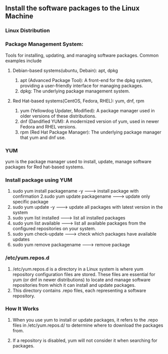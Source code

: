 ## Install the software packages to the Linux Machine

### Linux Distribution

### Package Management System:

Tools for installing, updating, and managing software packages. Common examples include

1. Debian-based systems(ubuntu, Debain): apt, dpkg

   1. apt (Advanced Package Tool): A front-end for the dpkg system, providing a user-friendly interface for managing packages.
   2. dpkg: The underlying package management system.

2. Red Hat-based systems(CentOS, Fedora, RHEL): yum, dnf, rpm
   1. yum (Yellowdog Updater, Modified): A package manager used in older versions of these distributions.
   2. dnf (Dandified YUM): A modernized version of yum, used in newer Fedora and RHEL versions.
   3. rpm (Red Hat Package Manager): The underlying package manager that yum and dnf use.

### YUM

yum is the package manager used to install, update, manage software packages for Red hat-based systems.

### Install package using YUM

1.  sudo yum install packagename -y ---> install package with confirmation
    2.sudo yum update packagename ---> update only specific package
2.  sudo yum update -y ---> update all packages with latest version in the system
3.  sudo yum list installed ---> list all installed packages
4.  sudo yum list available ---> list all available packages from the configured repositories on your system.
5.  sudo yum check-update ---> check which packages have available updates
6.  sudo yum remove packagename ---> remove package

### /etc/yum.repos.d

1.  /etc/yum.repos.d is a directory in a Linux system is where yum repository configuration files are stored. These files are essential for yum (or dnf in newer distributions) to locate and manage software repositories from which it can install and update packages.
2.  This directory contains .repo files, each representing a software repository.

### How It Works

1.  When you use yum to install or update packages, it refers to the .repo files in /etc/yum.repos.d/ to determine where to download the packages from.

2.  If a repository is disabled, yum will not consider it when searching for packages.
